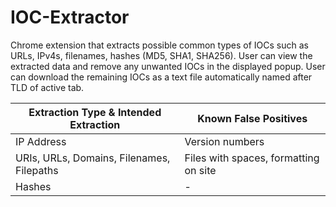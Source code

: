 # IOC-Extractor
Chrome extension that extracts possible common types of IOCs such as URLs, IPv4s, filenames, hashes (MD5, SHA1, SHA256). User can view the extracted data and remove any unwanted IOCs in the displayed popup. User can download the remaining IOCs as a text file automatically named after TLD of active tab.

| Extraction Type & Intended Extraction | Known False Positives |
|--------------------|----------|
| IP Address | Version numbers |
| URIs, URLs, Domains, Filenames, Filepaths | Files with spaces, formatting on site |
| Hashes | - |
